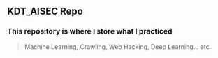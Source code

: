 ## KDT_AISEC Repo
### This repository is where I store what I practiced
>Machine Learning, Crawling, Web Hacking, Deep Learning... etc.
